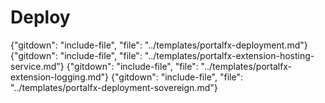 # Deploy
{"gitdown": "include-file", "file": "../templates/portalfx-deployment.md"}
{"gitdown": "include-file", "file": "../templates/portalfx-extension-hosting-service.md"}
{"gitdown": "include-file", "file": "../templates/portalfx-extension-logging.md"}
{"gitdown": "include-file", "file": "../templates/portalfx-deployment-sovereign.md"}
